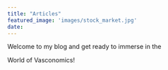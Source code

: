 ```yaml
---
title: "Articles"
featured_image: 'images/stock_market.jpg'
date: 
---
```

Welcome to my blog and get ready to immerse in the

 World of Vasconomics!